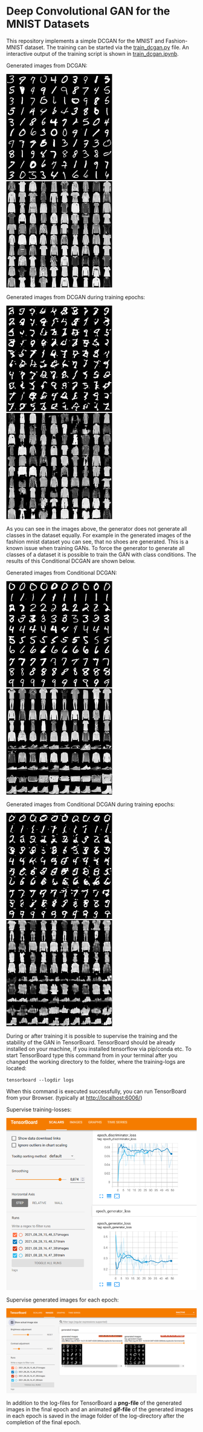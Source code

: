 # Deep Convolutional GAN for the MNIST Datasets

This repository implements a simple DCGAN for the MNIST and Fashion-MNIST dataset. The training can be started via the [train_dcgan.py](train_dcgan.py) file. An interactive output of the training script is shown in [train_dcgan.ipynb](train_dcgan.ipynb).

Generated images from DCGAN:

![](images/generated_images_mnist.png)
![](images/generated_images_fashion_mnist.png)


Generated images from DCGAN during training epochs:

![](images/train_mnist.gif) 
![](images/train_fashion_mnist.gif) 

As you can see in the images above, the generator does not generate all classes in the dataset equally. For example in the generated images of the fashion mnist dataset you can see, that no shoes are generated. This is a known issue when training GANs. To force the generator to generate all classes of a dataset it is possible to train the GAN with class conditions. The results of this Conditional DCGAN are shown below. 

Generated images from Conditional DCGAN:

![](images/generated_images_conditional_mnist.png)
![](images/generated_images_conditional_fashion_mnist.png)


Generated images from Conditional DCGAN during training epochs:

![](images/train_conditional_mnist.gif)
![](images/train_conditional_fashion_mnist.gif)


During or after training it is possible to supervise the training and the stability of the GAN in TensorBoard. TensorBoard should be already installed on your machine, if you installed tensorflow via pip/conda etc. To start TensorBoard type this command from in your terminal after you changed the working directory to the folder, where the training-logs are located:
```
tensorboard --logdir logs
```
When this command is executed successfully, you can run TensorBoard from your Browser. (typically at [http://localhost:6006/](http://localhost:6006/)) 

Supervise training-losses:

![tensorboard_1](images/tensorboard_1.png)

Supervise generated images for each epoch:

![tensorboard_1](images/tensorboard_2.png)

In addition to the log-files for TensorBoard a **png-file** of the generated images in the final epoch and an animated **gif-file** of the generated images in each epoch is saved in the image folder of the log-directory after the completion of the final epoch. 


 

